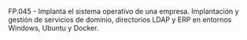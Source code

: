 FP.045 - Implanta el sistema operativo de una empresa.
Implantación y gestión de servicios de dominio, directorios LDAP y ERP en entornos Windows, Ubuntu y Docker.
